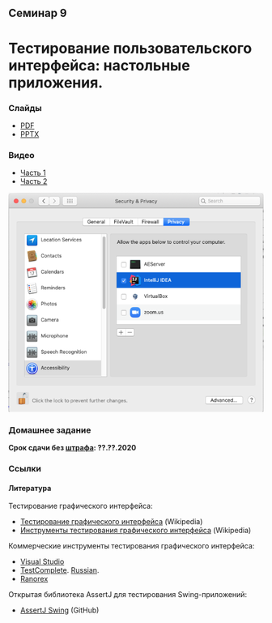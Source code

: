 Семинар 9
--

# Тестирование пользовательского интерфейса: настольные приложения.

### Слайды

* [PDF](Seminar09.pdf)
* [PPTX](Seminar09.pptx)

### Видео

* [Часть 1](TODO)
* [Часть 2](TODO)

![MacOS Security](MacOsSecurity.png)

### Домашнее задание

__Срок сдачи без [штрафа](../../grading.md): ??.??.2020__


### Ссылки

#### Литература

Тестирование графического интерфейса:
* [Тестирование графического интерфейса](
  https://en.wikipedia.org/wiki/Graphical_user_interface_testing) (Wikipedia)
* [Инструменты тестирования графического интерфейса](
  https://en.wikipedia.org/wiki/Comparison_of_GUI_testing_tools) (Wikipedia)

Коммерческие инструменты тестирования графического интерфейса:
* [Visual Studio](https://docs.microsoft.com/en-us/visualstudio/test/use-ui-automation-to-test-your-code?view=vs-2017)
* [TestComplete](https://smartbear.com/product/testcomplete/overview/). [Russian](https://smartbear.ru/company/products/testcomplete.aspx). 
* [Ranorex](https://www.ranorex.com/)

Открытая библиотека AssertJ для тестирования Swing-приложений:
* [AssertJ Swing](http://joel-costigliola.github.io/assertj/assertj-swing.html) (GitHub)

